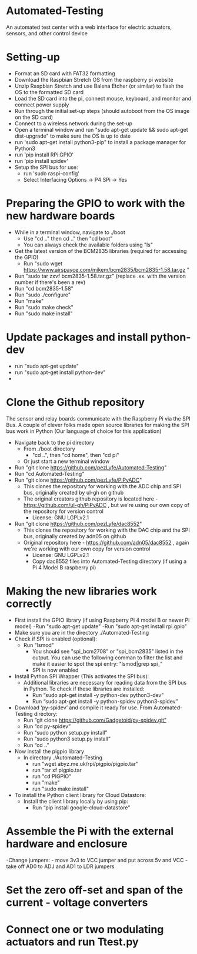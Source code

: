 # Automated-Testing
An automated test center with a web interface for electric actuators, sensors, and other control device

# Setting-up
- Format an SD card with FAT32 formatting
- Download the Raspbian Stretch OS from the raspberry pi website
- Unzip Raspbian Stretch and use Balena Etcher (or similar) to flash the OS to the formatted SD card
- Load the SD card into the pi, connect mouse, keyboard, and monitor and connect power supply
- Run through the initial set-up steps (should autoboot from the OS image on the SD card)
- Connect to a wireless network during the set-up
- Open a terminal window and run "sudo apt-get update && sudo apt-get dist-upgrade" to make sure the OS is up to date
- run 'sudo apt-get install python3-pip" to install a package manager for Python3
- run 'pip install RPi.GPIO'
- run 'pip install spidev'
- Setup the SPI bus for use:
  - run 'sudo raspi-config'
  - Select Interfacing Options -> P4 SPi -> Yes
  
# Preparing the GPIO to work with the new hardware boards
- While in a terminal window, navigate to ./boot
  - Use "cd .." then cd .." then "cd boot"
  - You can always check the available folders using "ls"
- Get the latest version of the BCM2835 libraries (required for accessing the GPIO) 
  - Run "sudo wget https://www.airspayce.com/mikem/bcm2835/bcm2835-1.58.tar.gz "
- Run "sudo tar zxvf bcm2835-1.58.tar.gz" (replace .xx. with the version number if there's been a rev)
- Run "cd bcm2835-1.58"
- Run "sudo ./configure"
- Run "make"
- Run "sudo make check"
- Run "sudo make install"

# Update packages and install python-dev
- run "sudo apt-get update"
- run "sudo apt-get install python-dev"
- 

# Clone the Github repository
The sensor and relay boards communicate with the Raspberry Pi via the SPI Bus. A couple of clever folks made open source libraries for making the SPI bus work in Python (Our language of choice for this application)
- Navigate back to the pi directory
  - From ./boot directory
    - "cd ..", then "cd home", then "cd pi"
  - Or just start a new terminal window
- Run "git clone https://github.com/pezLyfe/Automated-Testing"
- Run "cd Automated-Testing"
- Run "git clone https://github.com/pezLyfe/PiPyADC"
  - This clones the repository for working with the ADC chip and SPI bus, originally created by ul-gh on github
  - The original creators github repository is located here - https://github.com/ul-gh/PiPyADC , but we're using our own copy of the         repository for version control
    - License: GNU LGPLv2.1 
- Run "git clone https://github.com/pezLyfe/dac8552"
  - This clones the repository for working with the DAC chip and the SPI bus, originally created by adn05 on github
  - Original repository here - https://github.com/adn05/dac8552 , again we're working with our own copy for version control
    - License: GNU LGPLv2.1 
    - Copy dac8552 files into Automated-Testing directory (if using a Pi 4 Model B raspberry pi)
    
# Making the new libraries work correctly
- First install the GPIO library (if using Raspberry Pi 4 model B or newer Pi model)
  -Run "sudo apt-get update"
  -Run "sudo apt-get install rpi.gpio"
- Make sure you are in the directory ./Automated-Testing
- Check if SPI is enabled (optional):
  - Run "lsmod"
    - You should see "spi_bcm2708" or "spi_bcm2835" listed in the output. You can use the following comman to filter the list and make it easier to spot the spi entry:
      "lsmod|grep spi_"
    - SPI is now enabled
- Install Python SPI Wrapper (This activates the SPI bus):
  - Additional libraries are necessary for reading data from the SPI bus in Python. To check if these libraries are installed: 
    - Run “sudo apt-get install -y python-dev python3-dev”
    - Run “sudo apt-get install -y python-spidev python3-spidev”
- Download ‘py-spidev’ and compile it ready for use. From Automated-Testing directory:
  - Run “git clone https://github.com/Gadgetoid/py-spidev.git”
  - Run “cd py-spidev”
  - Run “sudo python setup.py install”
  - Run “sudo python3 setup.py install”
  - Run “cd ..”
- Now install the pigpio library
  - In directory ./Automated-Testing
    - run "wget abyz.me.uk/rpi/pigpio/pigpio.tar"
    - run "tar xf pigpio.tar
    - run "cd PIGPIO"
    - run "make"
    - run "sudo make install"
- To install the Python client library for Cloud Datastore:
  - Install the client library locally by using pip:
    - Run “pip install google-cloud-datastore”

# Assemble the Pi with the external hardware and enclosure
-Change jumpers:
    - move 3v3 to VCC jumper and put across 5v and VCC
    - take off AD0 to ADJ and AD1 to LDR jumpers

# Set the zero off-set and span of the current - voltage converters

# Connect one or two modulating actuators and run Ttest.py



